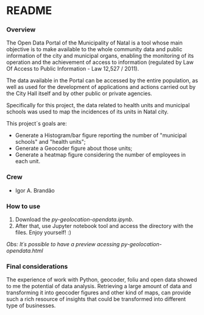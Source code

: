 # README #

### Overview ###

The Open Data Portal of the Municipality of Natal is a tool whose main objective is to make available to the whole community data and public information of the city and municipal organs, enabling the monitoring of its operation and the achievement of access to information (regulated by Law Of Access to Public Information - Law 12,527 / 2011).

The data available in the Portal can be accessed by the entire population, as well as used for the development of applications and actions carried out by the City Hall itself and by other public or private agencies.

Specifically for this project, the data related to health units and municipal schools was used to map the incidences
of its units in Natal city.

This project´s goals are:

- Generate a Histogram/bar figure reporting the number of "municipal schools" and "health units";
- Generate a Geocoder figure about those units;
- Generate a heatmap figure considering the number of employees in each unit.

### Crew ###

* Igor A. Brandão

### How to use ###

1. Download the *py-geolocation-opendata.ipynb*. 
2. After that, use Jupyter notebook tool and access the directory with the files. Enjoy yourself! :)

*Obs: It´s possible to have a preview acessing py-geolocation-opendata.html*

### Final considerations ###

The experience of work with Python, geocoder, foliu and open data showed to me the potential of data analysis.
Retrieving a large amount of data and transforming it into geocoder figures and other kind of maps, can provide
such a rich resource of insights that could be transformed into different type of businesses.